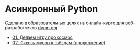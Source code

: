 # Асинхронный Python

Сделано в образовательных целях на онлайн-курсе для веб-разработчиков [dvmn.org](https://dvmn.org/modules/async-python/)

- [01. Делаем игру про космос](https://github.com/j0hntv/aio/tree/master/01_Space_Game)
- [02. Сквозь мусор к звёздам (продолжение)](https://github.com/j0hntv/aio/tree/master/02_Through_The_Garbage_To_The_Stars)
